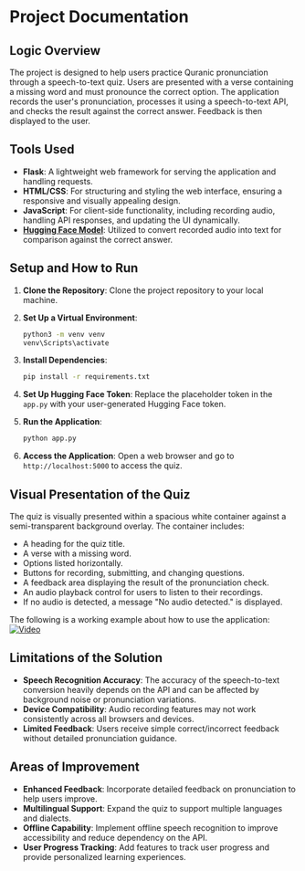 # Project Documentation

## Logic Overview
The project is designed to help users practice Quranic pronunciation through a speech-to-text quiz. Users are presented with a verse containing a missing word and must pronounce the correct option. The application records the user's pronunciation, processes it using a speech-to-text API, and checks the result against the correct answer. Feedback is then displayed to the user.

## Tools Used
- **Flask**: A lightweight web framework for serving the application and handling requests.
- **HTML/CSS**: For structuring and styling the web interface, ensuring a responsive and visually appealing design.
- **JavaScript**: For client-side functionality, including recording audio, handling API responses, and updating the UI dynamically.
- **[Hugging Face Model](https://huggingface.co/bakrianoo/sinai-voice-ar-stt)**: Utilized to convert recorded audio into text for comparison against the correct answer.

## Setup and How to Run
1. **Clone the Repository**: Clone the project repository to your local machine.
2. **Set Up a Virtual Environment**:
   ```bash
   python3 -m venv venv
   venv\Scripts\activate
   ```
3.  **Install Dependencies**:
    
    ```bash    
    pip install -r requirements.txt
    ```
4.  **Set Up Hugging Face Token**: Replace the placeholder token in the `app.py` with your user-generated Hugging Face token.
5.  **Run the Application**:
    
    ```bash  
    python app.py
    ```
    
6.  **Access the Application**: Open a web browser and go to `http://localhost:5000` to access the quiz.

Visual Presentation of the Quiz
-------------------------------

The quiz is visually presented within a spacious white container against a semi-transparent background overlay. The container includes:

*   A heading for the quiz title.
*   A verse with a missing word.
*   Options listed horizontally.
*   Buttons for recording, submitting, and changing questions.
*   A feedback area displaying the result of the pronunciation check.
*   An audio playback control for users to listen to their recordings.
*   If no audio is detected, a message "No audio detected." is displayed.

  The following is a working example about how to use the application:
  [![Video](http://img.youtube.com/vi/mVVOVrB1_zo/0.jpg)](https://www.youtube.com/watch?v=mVVOVrB1_zo)



Limitations of the Solution
---------------------------

*   **Speech Recognition Accuracy**: The accuracy of the speech-to-text conversion heavily depends on the API and can be affected by background noise or pronunciation variations.
*   **Device Compatibility**: Audio recording features may not work consistently across all browsers and devices.
*   **Limited Feedback**: Users receive simple correct/incorrect feedback without detailed pronunciation guidance.

Areas of Improvement
--------------------

*   **Enhanced Feedback**: Incorporate detailed feedback on pronunciation to help users improve.
*   **Multilingual Support**: Expand the quiz to support multiple languages and dialects.
*   **Offline Capability**: Implement offline speech recognition to improve accessibility and reduce dependency on the API.
*   **User Progress Tracking**: Add features to track user progress and provide personalized learning experiences.

